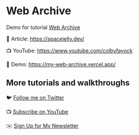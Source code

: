 # Web Archive

Demo for tutorial [Web Archive](https://www.youtube.com/colbyfayock)

📝 Article: https://spacejelly.dev/

📺 YouTube: https://www.youtube.com/colbyfayock

🚀 Demo: https://my-web-archive.vercel.app/

## More tutorials and walkthroughs

🐦 [Follow me on Twitter](https://twitter.com/colbyfayock)

📺 [Subscribe on YouTube](https://www.youtube.com/colbyfayock)

✉️ [Sign Up for My Newsletter](https://colbyfayock.com/newsletter)
